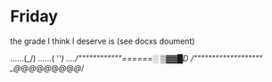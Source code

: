# Friday
the grade I think I deserve is (see docxs doument)

......(\_/)
......( '_')
..../""""""""""""\======░ ▒▓▓█D
/"""""""""""""""""""\
\_@_@_@_@_@_@_@_@_@_/
